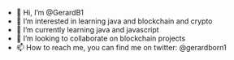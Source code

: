 - 👋 Hi, I’m @GerardB1
- 👀 I’m interested in learning java and blockchain and crypto
- 🌱 I’m currently learning java and javascript 
- 💞️ I’m looking to collaborate on blockchain projects 
- 📫 How to reach me, you can find me on twitter: @gerardborn1

<!---
GerardB1/GerardB1 is a ✨ special ✨ repository because its `README.md` (this file) appears on your GitHub profile.
You can click the Preview link to take a look at your changes.
--->
